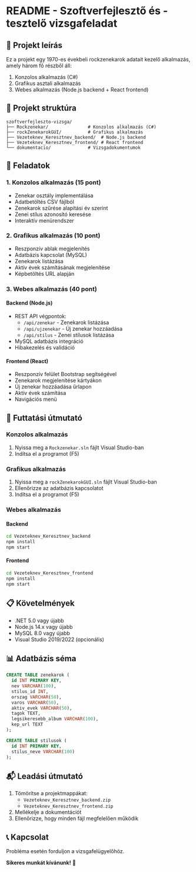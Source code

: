 # README - Szoftverfejlesztő és -tesztelő vizsgafeladat

## 📝 Projekt leírás
Ez a projekt egy 1970-es évekbeli rockzenekarok adatait kezelő alkalmazás, amely három fő részből áll:
1. Konzolos alkalmazás (C#)
2. Grafikus asztali alkalmazás
3. Webes alkalmazás (Node.js backend + React frontend)

## 📂 Projekt struktúra
```
szoftverfejleszto-vizsga/
├── Rockzenekar/               # Konzolos alkalmazás (C#)
├── rockZenekarokGUI/          # Grafikus alkalmazás
├── Vezeteknev_Keresztnev_backend/  # Node.js backend
├── Vezeteknev_Keresztnev_frontend/ # React frontend
└── dokumentacio/              # Vizsgadokumentumok
```

## 🎯 Feladatok

### 1. Konzolos alkalmazás (15 pont)
- Zenekar osztály implementálása
- Adatbetöltés CSV fájlból
- Zenekarok szűrése alapítási év szerint
- Zenei stílus azonosító keresése
- Interaktív menürendszer

### 2. Grafikus alkalmazás (10 pont)
- Reszponzív ablak megjelenítés
- Adatbázis kapcsolat (MySQL)
- Zenekarok listázása
- Aktív évek számításának megjelenítése
- Képbetöltés URL alapján

### 3. Webes alkalmazás (40 pont)
#### Backend (Node.js)
- REST API végpontok:
  - `/api/zenekar` - Zenekarok listázása
  - `/api/ujzenekar` - Új zenekar hozzáadása
  - `/api/stilus` - Zenei stílusok listázása
- MySQL adatbázis integráció
- Hibakezelés és validáció

#### Frontend (React)
- Reszponzív felület Bootstrap segítségével
- Zenekarok megjelenítése kártyákon
- Új zenekar hozzáadása űrlapon
- Aktív évek számítása
- Navigációs menü

## 🔧 Futtatási útmutató

### Konzolos alkalmazás
1. Nyissa meg a `Rockzenekar.sln` fájlt Visual Studio-ban
2. Indítsa el a programot (F5)

### Grafikus alkalmazás
1. Nyissa meg a `rockZenekarokGUI.sln` fájlt Visual Studio-ban
2. Ellenőrizze az adatbázis kapcsolatot
3. Indítsa el a programot (F5)

### Webes alkalmazás
#### Backend
```bash
cd Vezeteknev_Keresztnev_backend
npm install
npm start
```

#### Frontend
```bash
cd Vezeteknev_Keresztnev_frontend
npm install
npm start
```

## 📋 Követelmények
- .NET 5.0 vagy újabb
- Node.js 14.x vagy újabb
- MySQL 8.0 vagy újabb
- Visual Studio 2019/2022 (opcionális)

## 📊 Adatbázis séma
```sql
CREATE TABLE zenekarok (
  id INT PRIMARY KEY,
  nev VARCHAR(100),
  stilus_id INT,
  orszag VARCHAR(50),
  varos VARCHAR(50),
  aktiv_evek VARCHAR(50),
  tagok TEXT,
  legsikeresebb_album VARCHAR(100),
  kep_url TEXT
);

CREATE TABLE stilusok (
  id INT PRIMARY KEY,
  stilus_neve VARCHAR(100)
);
```

## 📬 Leadási útmutató
1. Tömörítse a projektmappákat:
   - `Vezeteknev_Keresztnev_backend.zip`
   - `Vezeteknev_Keresztnev_frontend.zip`
2. Mellékelje a dokumentációt
3. Ellenőrizze, hogy minden fájl megfelelően működik

## 📞 Kapcsolat
Probléma esetén forduljon a vizsgafelügyelőhöz.

**Sikeres munkát kívánunk!** 🚀